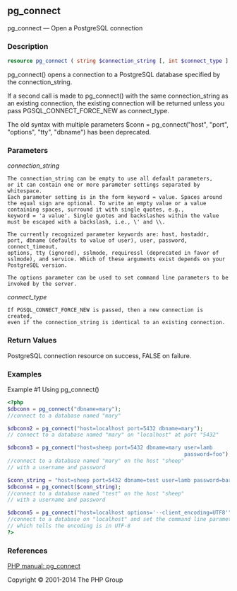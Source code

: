 ## pg_connect


pg_connect — Open a PostgreSQL connection

### Description

```php
resource pg_connect ( string $connection_string [, int $connect_type ] )
```

pg_connect() opens a connection to a PostgreSQL database specified by
the connection_string.

If a second call is made to pg_connect() with the same connection_string
as an existing connection, the existing connection will be returned
unless you pass PGSQL_CONNECT_FORCE_NEW as connect_type.

The old syntax with multiple parameters $conn = pg_connect("host", "port",
                    "options", "tty", "dbname") has been deprecated.

### Parameters

*connection_string*

    The connection_string can be empty to use all default parameters,
    or it can contain one or more parameter settings separated by whitespace.
    Each parameter setting is in the form keyword = value. Spaces around
    the equal sign are optional. To write an empty value or a value
    containing spaces, surround it with single quotes, e.g.,
    keyword = 'a value'. Single quotes and backslashes within the value
    must be escaped with a backslash, i.e., \' and \\.

    The currently recognized parameter keywords are: host, hostaddr,
    port, dbname (defaults to value of user), user, password, connect_timeout,
    options, tty (ignored), sslmode, requiressl (deprecated in favor of
    sslmode), and service. Which of these arguments exist depends on your
    PostgreSQL version.

    The options parameter can be used to set command line parameters to be
    invoked by the server.

*connect_type*

    If PGSQL_CONNECT_FORCE_NEW is passed, then a new connection is created,
    even if the connection_string is identical to an existing connection.

### Return Values

PostgreSQL connection resource on success, FALSE on failure.

### Examples

Example #1 Using pg_connect()

```php
<?php
$dbconn = pg_connect("dbname=mary");
//connect to a database named "mary"

$dbconn2 = pg_connect("host=localhost port=5432 dbname=mary");
// connect to a database named "mary" on "localhost" at port "5432"

$dbconn3 = pg_connect("host=sheep port=5432 dbname=mary user=lamb
                                                        password=foo");
//connect to a database named "mary" on the host "sheep"
// with a username and password

$conn_string = "host=sheep port=5432 dbname=test user=lamb password=bar";
$dbconn4 = pg_connect($conn_string);
//connect to a database named "test" on the host "sheep"
// with a username and password

$dbconn5 = pg_connect("host=localhost options='--client_encoding=UTF8'");
//connect to a database on "localhost" and set the command line parameter
// which tells the encoding is in UTF-8
?>
```

### References

[PHP manual: pg_connect](http://www.php.net/manual/en/function.pg-connect.php)

Copyright © 2001-2014 The PHP Group